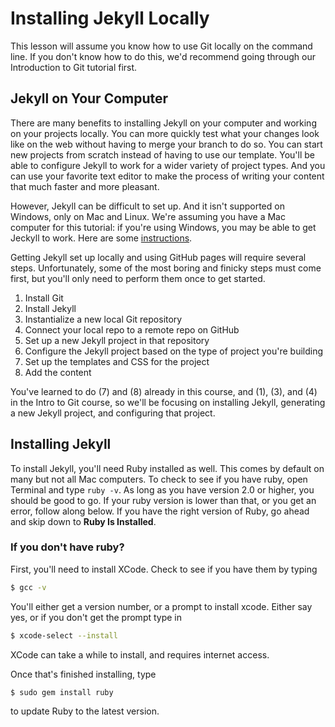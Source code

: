 # Installing Jekyll Locally

This lesson will assume you know how to use Git locally on the command line. If you don't know how to do this, we'd recommend going through our Introduction to Git tutorial first.


## Jekyll on Your Computer

There are many benefits to installing Jekyll on your computer and working on your projects locally. You can more quickly test what your changes look like on the web without having to merge your branch to do so. You can start new projects from scratch instead of having to use our template. You'll be able to configure Jekyll to work for a wider variety of project types. And you can use your favorite text editor to make the process of writing your content that much faster and more pleasant.

However, Jekyll can be difficult to set up. And it isn't supported on Windows, only on Mac and Linux. We're assuming you have a Mac computer for this tutorial: if you're using Windows, you may be able to get Jeckyll to work. Here are some [instructions](http://jekyllrb.com/docs/windows/). 

Getting Jekyll set up locally and using GitHub pages will require several steps. Unfortunately, some of the most boring and finicky steps must come first, but you'll only need to perform them once to get started.

1. Install Git
2. Install Jekyll
3. Instantialize a new local Git repository
4. Connect your local repo to a remote repo on GitHub
5. Set up a new Jekyll project in that repository
6. Configure the Jekyll project based on the type of project you're building
7. Set up the templates and CSS for the project
8. Add the content

You've learned to do (7) and (8) already in this course, and (1), (3), and (4) in the Intro to Git course, so we'll be focusing on installing Jekyll, generating a new Jekyll project, and configuring that project.


## Installing Jekyll

To install Jekyll, you'll need Ruby installed as well. This comes by default on many but not all Mac computers. To check to see if you have ruby, open Terminal and type `ruby -v`. As long as you have version 2.0 or higher, you should be good to go. If your ruby version is lower than that, or you get an error, follow along below. If you have the right version of Ruby, go ahead and skip down to **Ruby Is Installed**.

### If you don't have ruby?

First, you'll need to install XCode. Check to see if you have them by typing 

```bash
$ gcc -v
```

You'll either get a version number, or a prompt to install xcode. Either say yes, or if you don't get the prompt type in 

```bash
$ xcode-select --install
```

XCode can take a while to install, and requires internet access.

Once that's finished installing, type

```bash
$ sudo gem install ruby
```

to update Ruby to the latest version.